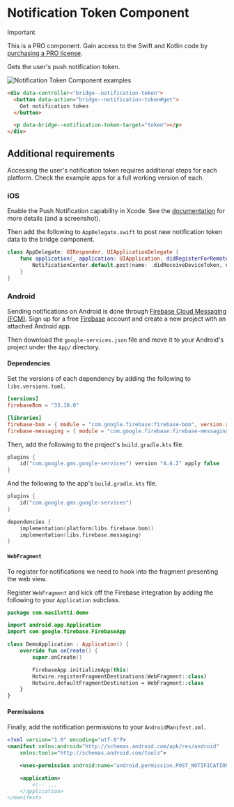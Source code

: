 # Notification Token Component

> [!IMPORTANT]
> This is a PRO component. Gain access to the Swift and Kotlin code by [purchasing a PRO license](https://buy.stripe.com/fZeaF6bn9b9d4Pm14b).

Gets the user's push notification token.

![Notification Token Component examples](/resources/screenshots/notification-token.png)

```html
<div data-controller="bridge--notification-token">
  <button data-action="bridge--notification-token#get">
    Get notification token
  </button>

  <p data-bridge--notification-token-target="token"></p>
</div>
```

## Additional requirements

Accessing the user's notification token requires additional steps for each platform. Check the example apps for a full working version of each.

### iOS

Enable the Push Notification capability in Xcode. See the [documentation](https://developer.apple.com/documentation/usernotifications/registering-your-app-with-apns#Enable-the-push-notifications-capability) for more details (and a screenshot).

Then add the following to `AppDelegate.swift` to post new notification token data to the bridge component.

```swift
class AppDelegate: UIResponder, UIApplicationDelegate {
    func application(_ application: UIApplication, didRegisterForRemoteNotificationsWithDeviceToken deviceToken: Data) {
        NotificationCenter.default.post(name: .didReceiveDeviceToken, object: deviceToken)
    }
}
```

### Android

Sending notifications on Android is done through [Firebase Cloud Messaging (FCM)](https://firebase.google.com/docs/cloud-messaging). Sign up for a free [Firebase](https://console.firebase.google.com/) account and create a new project with an attached Android app.

Then download the `google-services.json` file and move it to your Android's project under the `App/` directory.

#### Dependencies

Set the versions of each dependency by adding the following to `libs.versions.toml`.

```toml
[versions]
firebaseBom = "33.10.0"

[libraries]
firebase-bom = { module = "com.google.firebase:firebase-bom", version.ref = "firebaseBom" }
firebase-messaging = { module = "com.google.firebase:firebase-messaging" }
```

Then, add the following to the project's `build.gradle.kts` file.

```kts
plugins {
    id("com.google.gms.google-services") version "4.4.2" apply false
}
```

And the following to the app's `build.gradle.kts` file.

```kts
plugins {
    id("com.google.gms.google-services")
}

dependencies {
    implementation(platform(libs.firebase.bom))
    implementation(libs.firebase.messaging)
}
```

#### `WebFragment`

To register for notifications we need to hook into the fragment presenting the web view.

Register `WebFragment` and kick off the Firebase integration by adding the following to your `Application` subclass.

```kt
package com.masilotti.demo

import android.app.Application
import com.google.firebase.FirebaseApp

class DemoApplication : Application() {
    override fun onCreate() {
        super.onCreate()

        FirebaseApp.initializeApp(this)
        Hotwire.registerFragmentDestinations(WebFragment::class)
        Hotwire.defaultFragmentDestination = WebFragment::class
    }
}
```

#### Permissions

Finally, add the notification permissions to your `AndroidManifest.xml`.

```xml
<?xml version="1.0" encoding="utf-8"?>
<manifest xmlns:android="http://schemas.android.com/apk/res/android"
    xmlns:tools="http://schemas.android.com/tools">

    <uses-permission android:name="android.permission.POST_NOTIFICATIONS" />

    <application>
        <!-- ...
    </application>
</manifest>
```
